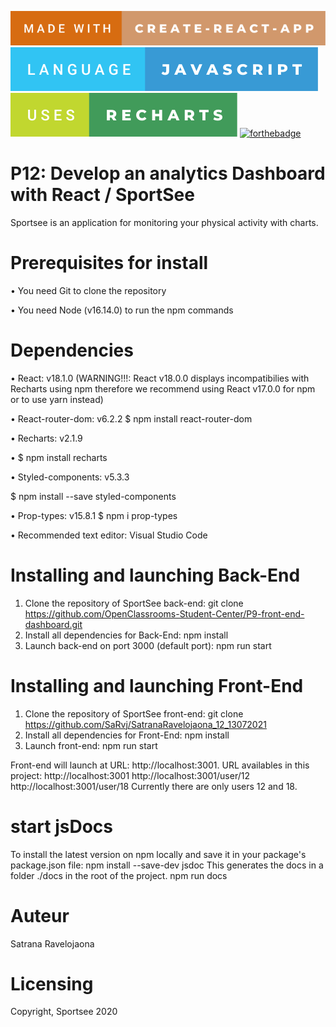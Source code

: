 [![forthebadge](./made-with-create-react-app.svg)](https://create-react-app.dev/)
[![forthebadge](./language-javascript.svg)](https://forthebadge.com)
[![forthebadge](./uses-recharts.svg)](https://recharts.org/en-US/)
[![forthebadge](https://forthebadge.com/images/badges/uses-css.svg)](https://forthebadge.com)

# P12: Develop an analytics Dashboard with React / SportSee

Sportsee is an application for monitoring your physical activity with charts.

# Prerequisites for install
•	You need Git to clone the repository

•	You need Node (v16.14.0) to run the npm commands

# Dependencies

•	React: v18.1.0 (WARNING!!!: React v18.0.0 displays incompatibilies with Recharts using npm therefore we recommend using React v17.0.0 for npm or to use yarn instead)

•	React-router-dom: v6.2.2
$ npm install react-router-dom

•	Recharts: v2.1.9

•	$ npm install recharts

•	Styled-components: v5.3.3

$ npm install --save styled-components

•	Prop-types: v15.8.1
$ npm i prop-types

•	Recommended text editor: Visual Studio Code

# Installing and launching Back-End

1.	Clone the repository of SportSee back-end:
git clone https://github.com/OpenClassrooms-Student-Center/P9-front-end-dashboard.git
2.	Install all dependencies for Back-End:
npm install
3.	Launch back-end on port 3000 (default port):
npm run start

# Installing and launching Front-End

1.	Clone the repository of SportSee front-end:
git clone https://github.com/SaRvj/SatranaRavelojaona_12_13072021
2.	Install all dependencies for Front-End:
npm install
3.	Launch front-end:
npm run start

Front-end will launch at URL: http://localhost:3001.
URL availables in this project: http://localhost:3001
http://localhost:3001/user/12
http://localhost:3001/user/18
Currently there are only users 12 and 18.

# start jsDocs
To install the latest version on npm locally and save it in your package's package.json file:
npm install --save-dev jsdoc
This generates the docs in a folder ./docs in the root of the project.
npm run docs

# Auteur
Satrana Ravelojaona

# Licensing
Copyright, Sportsee 2020